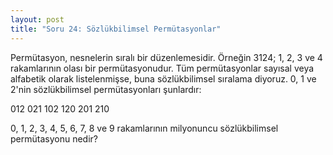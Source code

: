 ```yaml
---
layout: post
title: "Soru 24: Sözlükbilimsel Permütasyonlar"
---
```


Permütasyon, nesnelerin sıralı bir düzenlemesidir. Örneğin 3124; 1, 2, 3 ve 4 rakamlarının olası bir permütasyonudur. Tüm permütasyonlar sayısal veya alfabetik olarak listelenmişse, buna sözlükbilimsel sıralama diyoruz. 0, 1 ve 2'nin sözlükbilimsel permütasyonları şunlardır:

012 021 102 120 201 210

0, 1, 2, 3, 4, 5, 6, 7, 8 ve 9 rakamlarının milyonuncu sözlükbilimsel permütasyonu nedir?